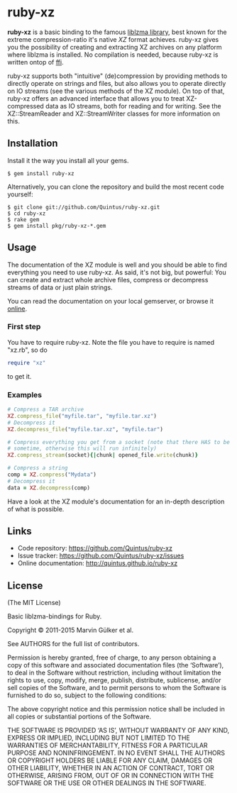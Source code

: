 ruby-xz
=======

**ruby-xz** is a basic binding to the famous [liblzma library][1],
best known for the extreme compression-ratio it's native *XZ* format
achieves. ruby-xz gives you the possibility of creating and extracting
XZ archives on any platform where liblzma is installed. No compilation
is needed, because ruby-xz is written ontop of
[ffi][2].

ruby-xz supports both "intuitive" (de)compression by providing methods to
directly operate on strings and files, but also allows you to operate
directly on IO streams (see the various methods of the XZ module). On top
of that, ruby-xz offers an advanced interface that allows you to treat
XZ-compressed data as IO streams, both for reading and for writing. See the
XZ::StreamReader and XZ::StreamWriter classes for more information on this.

Installation
------------

Install it the way you install all your gems.

```
$ gem install ruby-xz
```

Alternatively, you can clone the repository and build the most recent
code yourself:

```
$ git clone git://github.com/Quintus/ruby-xz.git
$ cd ruby-xz
$ rake gem
$ gem install pkg/ruby-xz-*.gem
```

Usage
-----

The documentation of the XZ module is well and you should be able to find
everything you need to use ruby-xz. As said, it's not big, but powerful:
You can create and extract whole archive files, compress or decompress
streams of data or just plain strings.

You can read the documentation on your local gemserver, or browse it [online][3].

### First step ###

You have to require ruby-xz. Note the file you have to require is named
"xz.rb", so do

``` ruby
require "xz"
```

to get it.

### Examples ###

``` ruby
# Compress a TAR archive
XZ.compress_file("myfile.tar", "myfile.tar.xz")
# Decompress it
XZ.decompress_file("myfile.tar.xz", "myfile.tar")

# Compress everything you get from a socket (note that there HAS to be a EOF
# sometime, otherwise this will run infinitely)
XZ.compress_stream(socket){|chunk| opened_file.write(chunk)}

# Compress a string
comp = XZ.compress("Mydata")
# Decompress it
data = XZ.decompress(comp)
```

Have a look at the XZ module's documentation for an in-depth description of
what is possible.

Links
-----

* Code repository: https://github.com/Quintus/ruby-xz
* Issue tracker: https://github.com/Quintus/ruby-xz/issues
* Online documentation: http://quintus.github.io/ruby-xz

License
-------

(The MIT License)

Basic liblzma-bindings for Ruby.

Copyright © 2011-2015 Marvin Gülker et al.

See AUTHORS for the full list of contributors.

Permission is hereby granted, free of charge, to any person obtaining a
copy of this software and associated documentation files (the ‘Software’),
to deal in the Software without restriction, including without limitation
the rights to use, copy, modify, merge, publish, distribute, sublicense,
and/or sell copies of the Software, and to permit persons to whom the Software
is furnished to do so, subject to the following conditions:

The above copyright notice and this permission notice shall be included in all
copies or substantial portions of the Software.

THE SOFTWARE IS PROVIDED ‘AS IS’, WITHOUT WARRANTY OF ANY KIND, EXPRESS OR
IMPLIED, INCLUDING BUT NOT LIMITED TO THE WARRANTIES OF MERCHANTABILITY,
FITNESS FOR A PARTICULAR PURPOSE AND NONINFRINGEMENT. IN NO EVENT SHALL THE
AUTHORS OR COPYRIGHT HOLDERS BE LIABLE FOR ANY CLAIM, DAMAGES OR OTHER
LIABILITY, WHETHER IN AN ACTION OF CONTRACT, TORT OR OTHERWISE, ARISING FROM,
OUT OF OR IN CONNECTION WITH THE SOFTWARE OR THE USE OR OTHER DEALINGS IN
THE SOFTWARE.

[1]: http://tukaani.org/xz/
[2]: https://github.com/ffi/ffi
[3]: http://quintus.github.io/ruby-xz
